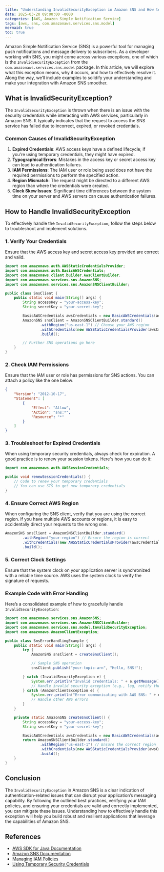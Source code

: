 ```yaml
---
title: "Understanding InvalidSecurityException in Amazon SNS and How to Resolve It"
date: 2025-03-20 09:00:00 -0000
categories: [AWS, Amazon Simple Notification Service]
tags: [aws, sns, com.amazonaws.services.sns.model]
mermaid: true
toc: true
---
```



Amazon Simple Notification Service (SNS) is a powerful tool for managing push notifications and message delivery to subscribers. As a developer working with SNS, you might come across various exceptions, one of which is the `InvalidSecurityException` from the `com.amazonaws.services.sns.model` package. In this article, we will explore what this exception means, why it occurs, and how to effectively resolve it. Along the way, we’ll include examples to solidify your understanding and make your integration with Amazon SNS smoother.

## What is InvalidSecurityException?

The `InvalidSecurityException` is thrown when there is an issue with the security credentials while interacting with AWS services, particularly in Amazon SNS. It typically indicates that the request to access the SNS service has failed due to incorrect, expired, or revoked credentials.

### Common Causes of InvalidSecurityException

1. **Expired Credentials**: AWS access keys have a defined lifecycle; if you're using temporary credentials, they might have expired.
2. **Typographical Errors**: Mistakes in the access key or secret access key can lead to authentication failures.
3. **IAM Permissions**: The IAM user or role being used does not have the required permissions to perform the specified action.
4. **Region Mismatch**: The request might be directed to a different AWS region than where the credentials were created.
5. **Clock Skew Issues**: Significant time differences between the system time on your server and AWS servers can cause authentication failures.

## How to Handle InvalidSecurityException

To effectively handle the `InvalidSecurityException`, follow the steps below to troubleshoot and implement solutions.

### 1. Verify Your Credentials

Ensure that the AWS access key and secret access key provided are correct and valid.

```java
import com.amazonaws.auth.AWSStaticCredentialsProvider;
import com.amazonaws.auth.BasicAWSCredentials;
import com.amazonaws.client.builder.AwsClientBuilder;
import com.amazonaws.services.sns.AmazonSNS;
import com.amazonaws.services.sns.AmazonSNSClientBuilder;

public class SnsClient {
    public static void main(String[] args) {
        String accessKey = "your-access-key";
        String secretKey = "your-secret-key";

        BasicAWSCredentials awsCredentials = new BasicAWSCredentials(accessKey, secretKey);
        AmazonSNS snsClient = AmazonSNSClientBuilder.standard()
                .withRegion("us-east-1") // Choose your AWS region
                .withCredentials(new AWSStaticCredentialsProvider(awsCredentials))
                .build();

        // Further SNS operations go here
    }
}
```

### 2. Check IAM Permissions

Ensure that the IAM user or role has permissions for SNS actions. You can attach a policy like the one below:

```json
{
    "Version": "2012-10-17",
    "Statement": [
        {
            "Effect": "Allow",
            "Action": "sns:*",
            "Resource": "*"
        }
    ]
}
```

### 3. Troubleshoot for Expired Credentials

When using temporary security credentials, always check for expiration. A good practice is to renew your session tokens. Here's how you can do it:

```java
import com.amazonaws.auth.AWSSessionCredentials;

public void renewSessionCredentials() {
    // Code to renew your temporary credentials
    // You can use STS to get new temporary credentials
}
```

### 4. Ensure Correct AWS Region

When configuring the SNS client, verify that you are using the correct region. If you have multiple AWS accounts or regions, it is easy to accidentally direct your requests to the wrong one.

```java
AmazonSNS snsClient = AmazonSNSClientBuilder.standard()
        .withRegion("your-region") // Ensure the region is correct
        .withCredentials(new AWSStaticCredentialsProvider(awsCredentials))
        .build();
```

### 5. Correct Clock Settings

Ensure that the system clock on your application server is synchronized with a reliable time source. AWS uses the system clock to verify the signature of requests.

### Example Code with Error Handling

Here’s a consolidated example of how to gracefully handle `InvalidSecurityException`:

```java
import com.amazonaws.services.sns.AmazonSNS;
import com.amazonaws.services.sns.AmazonSNSClientBuilder;
import com.amazonaws.services.sns.model.InvalidSecurityException;
import com.amazonaws.AmazonClientException;

public class SnsErrorHandlingExample {
    public static void main(String[] args) {
        try {
            AmazonSNS snsClient = createSnsClient();

            // Sample SNS operation
            snsClient.publish("your-topic-arn", "Hello, SNS!");

        } catch (InvalidSecurityException e) {
            System.err.println("Invalid credentials: " + e.getMessage());
            // Handle invalid security exception (e.g., log, notify the user, etc.)
        } catch (AmazonClientException e) {
            System.err.println("Error communicating with AWS SNS: " + e.getMessage());
            // Handle other AWS errors
        }
    }

    private static AmazonSNS createSnsClient() {
        String accessKey = "your-access-key";
        String secretKey = "your-secret-key";

        BasicAWSCredentials awsCredentials = new BasicAWSCredentials(accessKey, secretKey);
        return AmazonSNSClientBuilder.standard()
                .withRegion("us-east-1") // Ensure the correct region
                .withCredentials(new AWSStaticCredentialsProvider(awsCredentials))
                .build();
    }
}
```

## Conclusion

The `InvalidSecurityException` in Amazon SNS is a clear indication of authentication-related issues that can disrupt your application’s messaging capability. By following the outlined best practices, verifying your IAM policies, and ensuring your credentials are valid and correctly implemented, you can mitigate these issues. Understanding how to effectively handle this exception will help you build robust and resilient applications that leverage the capabilities of Amazon SNS.

## References

- [AWS SDK for Java Documentation](https://docs.aws.amazon.com/AWSJavaSDK/latest/javadoc/)
- [Amazon SNS Documentation](https://docs.aws.amazon.com/sns/latest/dg/welcome.html)
- [Managing IAM Policies](https://docs.aws.amazon.com/IAM/latest/UserGuide/access_policies.html)
- [Using Temporary Security Credentials](https://docs.aws.amazon.com/IAM/latest/UserGuide/id_credentials_temp.html)